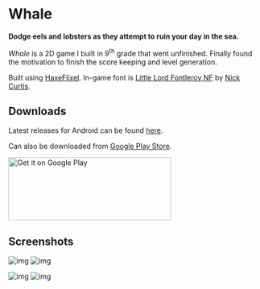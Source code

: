 

# Whale

**Dodge eels and lobsters as they attempt to ruin your day in the sea.**

*Whale* is a 2D game I built in 9<sup>th</sup> grade that went unfinished.  Finally found the motivation to finish the score keeping and level generation.

Built using [HaxeFlixel](http://haxeflixel.com/). In-game font is [Little Lord Fontleroy NF](http://www.1001fonts.com/littlelordfontleroy-font.html) by [Nick Curtis](https://www.1001fonts.com/users/nicksfonts/).


## Downloads

Latest releases for Android can be found [here](https://github.com/woofers/whale/releases).

Can also be downloaded from [Google Play Store](https://play.google.com/store/apps/details?id=com.jaxson.whale).

<a
    href='https://play.google.com/store/apps/details?id=com.jaxson.whale&pcampaignid=MKT-Other-global-all-co-prtnr-py-PartBadge-Mar2515-1'>
    <img alt='Get it on Google Play'
        src='https://play.google.com/intl/en_us/badges/images/generic/en_badge_web_generic.png'
        height="125" width="323"
    />
</a>


## Screenshots

![img](./screenshots/1.png) ![img](./screenshots/2.png)

![img](./screenshots/3.png) ![img](./screenshots/4.png)
